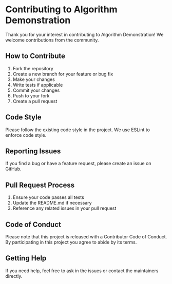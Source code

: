 # Contributing to Algorithm Demonstration

Thank you for your interest in contributing to Algorithm Demonstration! We welcome contributions from the community.

## How to Contribute

1. Fork the repository
2. Create a new branch for your feature or bug fix
3. Make your changes
4. Write tests if applicable
5. Commit your changes
6. Push to your fork
7. Create a pull request

## Code Style

Please follow the existing code style in the project. We use ESLint to enforce code style.

## Reporting Issues

If you find a bug or have a feature request, please create an issue on GitHub.

## Pull Request Process

1. Ensure your code passes all tests
2. Update the README.md if necessary
3. Reference any related issues in your pull request

## Code of Conduct

Please note that this project is released with a Contributor Code of Conduct. By participating in this project you agree to abide by its terms.

## Getting Help

If you need help, feel free to ask in the issues or contact the maintainers directly.